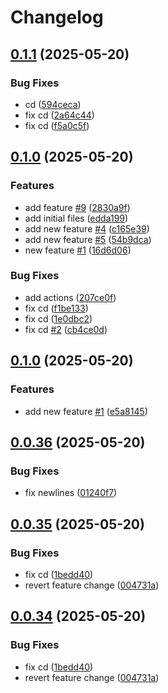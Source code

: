 # Changelog

## [0.1.1](https://github.com/cerfical/example-actions-2/compare/v0.1.0...v0.1.1) (2025-05-20)


### Bug Fixes

* cd ([594ceca](https://github.com/cerfical/example-actions-2/commit/594ceca427585d4279c99b70e9e0c66d909ff91d))
* fix cd ([2a64c44](https://github.com/cerfical/example-actions-2/commit/2a64c44394f70d0ebfc1b40638c099f0f9814634))
* fix cd ([f5a0c5f](https://github.com/cerfical/example-actions-2/commit/f5a0c5f3011ecd7da9904aa77a2da52a39a564f4))

## [0.1.0](https://github.com/cerfical/example-actions-2/compare/v0.0.1...v0.1.0) (2025-05-20)


### Features

* add feature [#9](https://github.com/cerfical/example-actions-2/issues/9) ([2830a9f](https://github.com/cerfical/example-actions-2/commit/2830a9f33993a0dbf676041cd1f1deef86270f22))
* add initial files ([edda199](https://github.com/cerfical/example-actions-2/commit/edda199b37c19d794f97233183a3d01a7c5a159c))
* add new feature [#4](https://github.com/cerfical/example-actions-2/issues/4) ([c165e39](https://github.com/cerfical/example-actions-2/commit/c165e39a88f8f49386791f68f3be22864a68fdc4))
* add new feature [#5](https://github.com/cerfical/example-actions-2/issues/5) ([54b9dca](https://github.com/cerfical/example-actions-2/commit/54b9dca152d8efd97579088f55c40dc023a096dc))
* new feature [#1](https://github.com/cerfical/example-actions-2/issues/1) ([16d6d06](https://github.com/cerfical/example-actions-2/commit/16d6d06fabea5a51c0d820c2873960fc76b0109f))


### Bug Fixes

* add actions ([207ce0f](https://github.com/cerfical/example-actions-2/commit/207ce0f7874bcce20543921264fc2f4f3aadd4e0))
* fix cd ([f1be133](https://github.com/cerfical/example-actions-2/commit/f1be13378c473943c2067f3ed62adf16d5cc1c03))
* fix cd ([1e0dbc2](https://github.com/cerfical/example-actions-2/commit/1e0dbc253911da29a932767f523b54f07cb45530))
* fix cd [#2](https://github.com/cerfical/example-actions-2/issues/2) ([cb4ce0d](https://github.com/cerfical/example-actions-2/commit/cb4ce0d609bdffe66948785c1fa2eb18dc442559))

## [0.1.0](https://github.com/cerfical/example-actions/compare/v0.0.36...v0.1.0) (2025-05-20)


### Features

* add new feature [#1](https://github.com/cerfical/example-actions/issues/1) ([e5a8145](https://github.com/cerfical/example-actions/commit/e5a81455d444e3bda05f89cb1a12d872ba295cb0))

## [0.0.36](https://github.com/cerfical/example-actions/compare/v0.0.35...v0.0.36) (2025-05-20)


### Bug Fixes

* fix newlines ([01240f7](https://github.com/cerfical/example-actions/commit/01240f73168def3c4d494e39a619d56bc47033d8))

## [0.0.35](https://github.com/cerfical/example-actions/compare/v0.0.34...v0.0.35) (2025-05-20)


### Bug Fixes

* fix cd ([1bedd40](https://github.com/cerfical/example-actions/commit/1bedd40d3fa0cc744dad59bba4c59fe8e741ec39))
* revert feature change ([004731a](https://github.com/cerfical/example-actions/commit/004731abe19243dc21c66708657732e83ae23f1e))

## [0.0.34](https://github.com/cerfical/example-actions/compare/v0.0.33...v0.0.34) (2025-05-20)


### Bug Fixes

* fix cd ([1bedd40](https://github.com/cerfical/example-actions/commit/1bedd40d3fa0cc744dad59bba4c59fe8e741ec39))
* revert feature change ([004731a](https://github.com/cerfical/example-actions/commit/004731abe19243dc21c66708657732e83ae23f1e))
